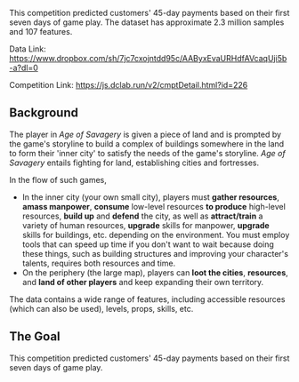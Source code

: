 This competition predicted customers' 45-day payments based on their first seven days of game play. The dataset has approximate 2.3 million samples and 107 features.

Data Link: https://www.dropbox.com/sh/7jc7cxojntdd95c/AAByxEvaURHdfAVcaqUji5b-a?dl=0

Competition Link: https://js.dclab.run/v2/cmptDetail.html?id=226
## Background

The player in *Age of Savagery* is given a piece of land and is prompted by the game's storyline to build a complex of buildings somewhere in the land to form their 'inner city' to satisfy the needs of the game's storyline. *Age of Savagery* entails fighting for land, establishing cities and fortresses.

In the flow of such games, 

- In the inner city (your own small city), players must **gather resources**, **amass manpower**, **consume** low-level resources **to produce** high-level resources, **build up** and **defend** the city, as well as **attract/train** a variety of human resources, **upgrade** skills for manpower, **upgrade** skills for buildings, etc. depending on the environment. You must employ tools that can speed up time if you don't want to wait because doing these things, such as building structures and improving your character's talents, requires both resources and time.
- On the periphery (the large map), players can **loot the cities**, **resources**, and **land of other players** and keep expanding their own territory.

The data contains a wide range of features, including accessible resources (which can also be used), levels, props, skills, etc.

## The Goal

This competition predicted customers' 45-day payments based on their first seven days of game play.
